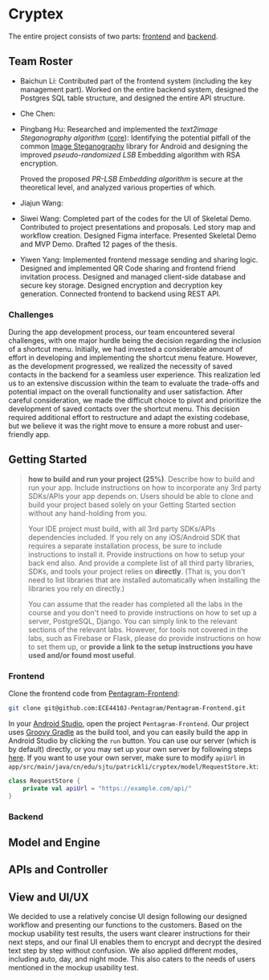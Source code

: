 # Cryptex

The entire project consists of two parts: [frontend](https://github.com/ECE4410J-Pentagram/Pentagram-Frontend) and [backend](https://github.com/ECE4410J-Pentagram/Pentagram-Backend).

## Team Roster

- Baichun Li: Contributed part of the frontend system (including the key management part). Worked on the entire backend system, designed the Postgres SQL table structure, and designed the entire API structure.
- Che Chen: 
- Pingbang Hu: Researched and implemented the *text2image Steganography algorithm* ([core](https://github.com/ECE4410J-Pentagram/Pentagram-Frontend/tree/main/app/src/main/java/cn/edu/sjtu/patrickli/cryptex/model/core)): Identifying the potential pitfall of the common [Image Steganography](https://github.com/aagarwal1012/Image-Steganography-Library-Android) library for Android and designing the improved *pseudo-randomized LSB* Embedding algorithm with RSA encryption. 

  Proved the proposed *PR-LSB Embedding algorithm* is secure at the theoretical level, and analyzed various properties of which.
- Jiajun Wang: 
- Siwei Wang: Completed part of the codes for the UI of Skeletal Demo. Contributed to project presentations and proposals. Led story map and workflow creation. Designed Figma interface. Presented Skeletal Demo and MVP Demo. Drafted 12 pages of the thesis.
- Yiwen Yang: Implemented frontend message sending and sharing logic. Designed and implemented QR Code sharing and frontend friend invitation process. Designed and managed client-side database and secure key storage. Designed encryption and decryption key generation. Connected frontend to backend using REST API.

### Challenges

During the app development process, our team encountered several challenges, with one major hurdle being the decision regarding the inclusion of a shortcut menu. Initially, we had invested a considerable amount of effort in developing and implementing the shortcut menu feature. However, as the development progressed, we realized the necessity of saved contacts in the backend for a seamless user experience. This realization led us to an extensive discussion within the team to evaluate the trade-offs and potential impact on the overall functionality and user satisfaction. After careful consideration, we made the difficult choice to pivot and prioritize the development of saved contacts over the shortcut menu. This decision required additional effort to restructure and adapt the existing codebase, but we believe it was the right move to ensure a more robust and user-friendly app.


## Getting Started

> **how to build and run your project (25%)**. Describe how to build and run your app. Include instructions on how to incorporate any 3rd party SDKs/APIs your app depends on. Users should be able to clone and build your project based solely on your Getting Started section without any hand-holding from you.
>
> Your IDE project must build, with all 3rd party SDKs/APIs dependencies included. If you rely on any iOS/Android SDK that requires a separate installation process, be sure to include instructions to install it. Provide instructions on how to setup your back end also.  And provide a complete list of all third party libraries, SDKs, and tools your project relies on **directly**. (That is, you don't need to list libraries that are installed automatically when installing the libraries you rely on directly.)
>
> You can assume that the reader has completed all the labs in the course and you don't need to provide instructions on how to set up a server, PostgreSQL, Django.  You can simply link to the relevant sections of the relevant labs. However, for tools not covered in the labs, such as Firebase or Flask, please do provide instructions on how to set them up, or **provide a link to the setup instructions you have used and/or found most useful**.

### Frontend

Clone the frontend code from [Pentagram-Frontend](https://github.com/ECE4410J-Pentagram/Pentagram-Frontend):
```bash
git clone git@github.com:ECE4410J-Pentagram/Pentagram-Frontend.git
```

In your [Android Studio](https://developer.android.com/studio), open the project `Pentagram-Frontend`. Our project uses [Groovy Gradle](https://developer.android.com/studio/build) as the build tool, and you can easily build the app in Android Studio by clicking the `run` button. You can use our server (which is by default) directly, or you may set up your own server by following steps [here](#backend). If you want to use your own server, make sure to modify `apiUrl` in `app/src/main/java/cn/edu/sjtu/patrickli/cryptex/model/RequestStore.kt`:
```kotlin
class RequestStore {
    private val apiUrl = "https://example.com/api/"
}
```

### Backend

## Model and Engine

## APIs and Controller

## View and UI/UX

We decided to use a relatively concise UI design following our designed workflow and presenting our functions to the customers. Based on the mockup usability test results, the users want clearer instructions for their next steps, and our final UI enables them to encrypt and decrypt the desired text step by step without confusion. We also applied different modes, including auto, day, and night mode. This also caters to the needs of users mentioned in the mockup usability test.

